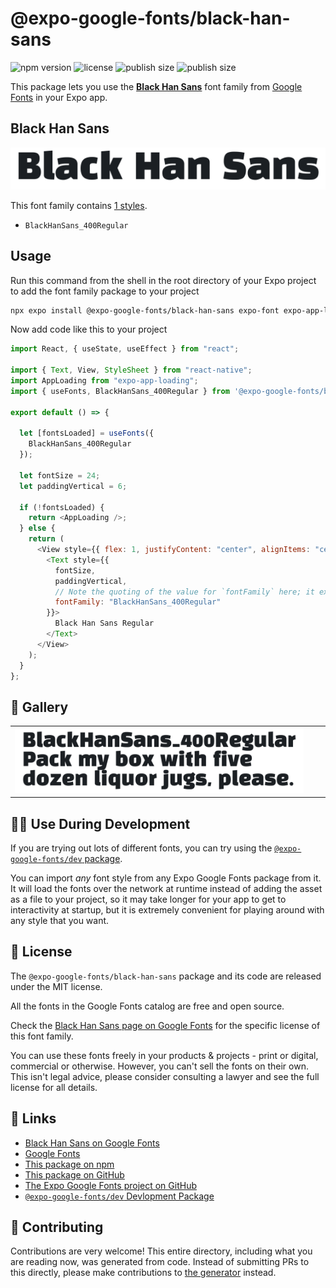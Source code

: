 # @expo-google-fonts/black-han-sans

![npm version](https://flat.badgen.net/npm/v/@expo-google-fonts/black-han-sans)
![license](https://flat.badgen.net/github/license/expo/google-fonts)
![publish size](https://flat.badgen.net/packagephobia/install/@expo-google-fonts/black-han-sans)
![publish size](https://flat.badgen.net/packagephobia/publish/@expo-google-fonts/black-han-sans)

This package lets you use the [**Black Han Sans**](https://fonts.google.com/specimen/Black+Han+Sans) font family from [Google Fonts](https://fonts.google.com/) in your Expo app.

## Black Han Sans

![Black Han Sans](./font-family.png)

This font family contains [1 styles](#-gallery).

- `BlackHanSans_400Regular`

## Usage

Run this command from the shell in the root directory of your Expo project to add the font family package to your project

```sh
npx expo install @expo-google-fonts/black-han-sans expo-font expo-app-loading
```

Now add code like this to your project

```js
import React, { useState, useEffect } from "react";

import { Text, View, StyleSheet } from "react-native";
import AppLoading from "expo-app-loading";
import { useFonts, BlackHanSans_400Regular } from '@expo-google-fonts/black-han-sans';

export default () => {

  let [fontsLoaded] = useFonts({
    BlackHanSans_400Regular
  });

  let fontSize = 24;
  let paddingVertical = 6;

  if (!fontsLoaded) {
    return <AppLoading />;
  } else {
    return (
      <View style={{ flex: 1, justifyContent: "center", alignItems: "center" }}>
        <Text style={{
          fontSize,
          paddingVertical,
          // Note the quoting of the value for `fontFamily` here; it expects a string!
          fontFamily: "BlackHanSans_400Regular"
        }}>
          Black Han Sans Regular
        </Text>
      </View>
    );
  }
};
```

## 🔡 Gallery


||||
|-|-|-|
|![BlackHanSans_400Regular](./BlackHanSans_400Regular.ttf.png)||||


## 👩‍💻 Use During Development

If you are trying out lots of different fonts, you can try using the [`@expo-google-fonts/dev` package](https://github.com/expo/google-fonts/tree/master/font-packages/dev#readme).

You can import _any_ font style from any Expo Google Fonts package from it. It will load the fonts over the network at runtime instead of adding the asset as a file to your project, so it may take longer for your app to get to interactivity at startup, but it is extremely convenient for playing around with any style that you want.


## 📖 License

The `@expo-google-fonts/black-han-sans` package and its code are released under the MIT license.

All the fonts in the Google Fonts catalog are free and open source.

Check the [Black Han Sans page on Google Fonts](https://fonts.google.com/specimen/Black+Han+Sans) for the specific license of this font family.

You can use these fonts freely in your products & projects - print or digital, commercial or otherwise. However, you can't sell the fonts on their own. This isn't legal advice, please consider consulting a lawyer and see the full license for all details.

## 🔗 Links

- [Black Han Sans on Google Fonts](https://fonts.google.com/specimen/Black+Han+Sans)
- [Google Fonts](https://fonts.google.com/)
- [This package on npm](https://www.npmjs.com/package/@expo-google-fonts/black-han-sans)
- [This package on GitHub](https://github.com/expo/google-fonts/tree/master/font-packages/black-han-sans)
- [The Expo Google Fonts project on GitHub](https://github.com/expo/google-fonts)
- [`@expo-google-fonts/dev` Devlopment Package](https://github.com/expo/google-fonts/tree/master/font-packages/dev)

## 🤝 Contributing

Contributions are very welcome! This entire directory, including what you are reading now, was generated from code. Instead of submitting PRs to this directly, please make contributions to [the generator](https://github.com/expo/google-fonts/tree/master/packages/generator) instead.
